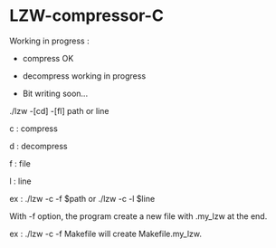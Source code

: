 # LZW-compressor-C


Working in progress : 

- compress OK

- decompress working in progress

- Bit writing soon...

./lzw -[cd] -[fl] path or line 

c : compress

d : decompress

f : file

l : line

ex : ./lzw -c -f $path or ./lzw -c -l $line

With -f option, the program create a new file with .my_lzw at the end.

ex : ./lzw -c -f Makefile will create Makefile.my_lzw.

